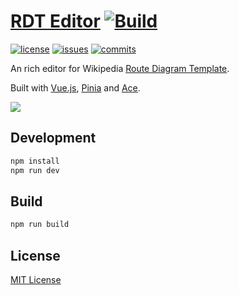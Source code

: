 [RDT Editor](https://rdt.xingrz.me) [![Build](https://github.com/xingrz/rdt-editor/actions/workflows/build.yml/badge.svg?branch=master)](https://github.com/xingrz/rdt-editor/actions/workflows/build.yml)
==========

[![license][license-img]][license-url] [![issues][issues-img]][issues-url] [![commits][commits-img]][commits-url]

An rich editor for Wikipedia [Route Diagram Template](https://en.wikipedia.org/wiki/WP:RDT).

Built with [Vue.js](https://vuejs.org/), [Pinia](https://pinia.vuejs.org/) and [Ace](https://ace.c9.io/).

![](screenshot.png)

## Development

```sh
npm install
npm run dev
```

## Build

```sh
npm run build
```

## License

[MIT License](LICENSE)

[license-img]: https://img.shields.io/github/license/xingrz/rdt-editor?style=flat-square
[license-url]: LICENSE
[issues-img]: https://img.shields.io/github/issues/xingrz/rdt-editor?style=flat-square
[issues-url]: https://github.com/xingrz/rdt-editor/issues
[commits-img]: https://img.shields.io/github/last-commit/xingrz/rdt-editor?style=flat-square
[commits-url]: https://github.com/xingrz/rdt-editor/commits/master
